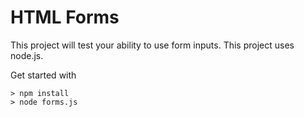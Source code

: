 # HTML Forms

This project will test your ability to use form inputs. This project uses node.js. 

Get started with

```
> npm install
> node forms.js
``` 